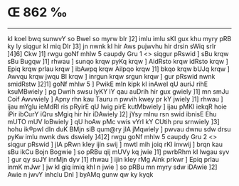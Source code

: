 # Œ 862 ‰
---
kI koeI bwq sunwvY so BweI so myrw bIr ]2] imlu imlu sKI gux khu myry
pRB ky ly siqgur kI miq DIr ]3] jn nwnk kI hir Aws pujwvhu hir
drsin sWiq srIr ]4]6] Ckw ]1]
rwgu goNf mhlw 5 caupdy Gru 1
<> siqgur pRswid ]
sBu krqw sBu Bugqw ]1] rhwau ] sunqo krqw pyKq krqw ] AidRsto
krqw idRsto krqw ] Epiq krqw prlau krqw ] ibAwpq krqw Ailpqo
krqw ]1] bkqo krqw bUJq krqw ] Awvqu krqw jwqu BI krqw ] inrgun
krqw srgun krqw ] gur pRswid nwnk smidRstw ]2]1] goNf mhlw 5 ]
PwikE mIn kipk kI inAweI qU auriJ rihE ksuMBwiely ] pg Dwrih swsu
lyKY lY qau auDrih hir gux gwiely ]1] mn smJu Coif Awvwiely ] Apny
rhn kau Tauru n pwvih kwey pr kY jwiely ]1] rhwau ] ijau mYglu ieMdRI
ris pRyirE qU lwig pirE kutMbwiely ] ijau pMKI iekqR hoie iPir ibCurY
iQru sMgiq hir hir iDAwiely ]2] jYsy mInu rsn swid ibnisE Ehu mUTO
mUV loBwiely ] qU hoAw pMc vwis vYrI kY CUtih pru srnwiely ]3] hohu
ik®pwl dIn duK BMjn siB qum@ry jIA jMqwiely ] pwvau dwnu sdw drsu pyKw
imlu nwnk dws dswiely ]4]2]
rwgu goNf mhlw 5 caupdy Gru 2
<> siqgur pRswid ]
jIA pRwn kIey ijin swij ] mwtI mih joiq rKI invwij ] brqn kau sBu
ikCu Bojn Bogwie ] so pRBu qij mUVy kq jwie ]1] pwrbRhm kI lwgau syv
] gur qy suJY inrMjn dyv ]1] rhwau ] ijin kIey rMg Aink prkwr ]
Epiq prlau inmK mJwr ] jw kI giq imiq khI n jwie ] so pRBu mn myry
sdw iDAwie ]2] Awie n jwvY inhclu DnI ] byAMq gunw qw ky kyqk
####
